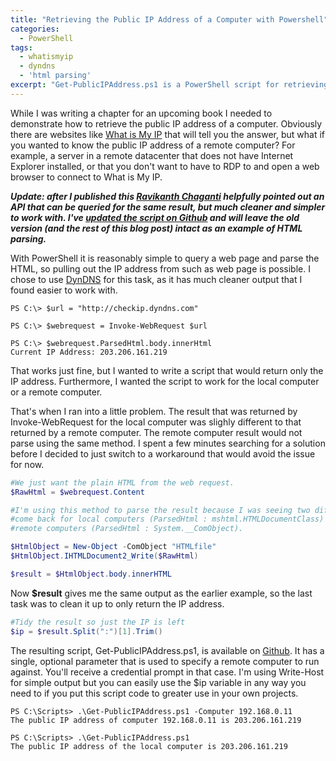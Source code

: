 ```yaml
---
title: "Retrieving the Public IP Address of a Computer with Powershell"
categories:
  - PowerShell
tags:
  - whatismyip
  - dyndns
  - 'html parsing'
excerpt: "Get-PublicIPAddress.ps1 is a PowerShell script for retrieving the public IP address of a local or remote computer."
---
```


While I was writing a chapter for an upcoming book I needed to demonstrate how to retrieve the public IP address of a computer. Obviously there are websites like [What is My IP](https://www.whatismyip.com/) that will tell you the answer, but what if you wanted to know the public IP address of a remote computer? For example, a server in a remote datacenter that does not have Internet Explorer installed, or that you don't want to have to RDP to and open a web browser to connect to What is My IP.

***Update: after I published this [Ravikanth Chaganti](http://www.ravichaganti.com/blog/) helpfully pointed out an API that can be queried for the same result, but much cleaner and simpler to work with. I've [updated the script on Github](https://github.com/cunninghamp/PowerShell-General/tree/master/Get-PublicIPAddress) and will leave the old version (and the rest of this blog post) intact as an example of HTML parsing.***

With PowerShell it is reasonably simple to query a web page and parse the HTML, so pulling out the IP address from such as web page is possible. I chose to use [DynDNS](http://checkip.dyndns.com/) for this task, as it has much cleaner output that I found easier to work with.

```
PS C:\> $url = "http://checkip.dyndns.com"

PS C:\> $webrequest = Invoke-WebRequest $url

PS C:\> $webrequest.ParsedHtml.body.innerHtml
Current IP Address: 203.206.161.219
```

That works just fine, but I wanted to write a script that would return only the IP address. Furthermore, I wanted the script to work for the local computer or a remote computer.

That's when I ran into a little problem. The result that was returned by Invoke-WebRequest for the local computer was slighly different to that returned by a remote computer. The remote computer result would not parse using the same method. I spent a few minutes searching for a solution before I decided to just switch to a workaround that would avoid the issue for now.

```powershell
#We just want the plain HTML from the web request.
$RawHtml = $webrequest.Content

#I'm using this method to parse the result because I was seeing two different results
#come back for local computers (ParsedHtml : mshtml.HTMLDocumentClass) vs
#remote computers (ParsedHtml : System.__ComObject).

$HtmlObject = New-Object -ComObject "HTMLfile"
$HtmlObject.IHTMLDocument2_Write($RawHtml)

$result = $HtmlObject.body.innerHTML
```

Now **$result** gives me the same output as the earlier example, so the last task was to clean it up to only return the IP address.

```powershell
#Tidy the result so just the IP is left
$ip = $result.Split(":")[1].Trim()
```

The resulting script, Get-PublicIPAddress.ps1, is available on [Github](https://github.com/cunninghamp/PowerShell-General/tree/master/Get-PublicIPAddress). It has a single, optional parameter that is used to specify a remote computer to run against. You'll receive a credential prompt in that case. I'm using Write-Host for simple output but you can easily use the $ip variable in any way you need to if you put this script code to greater use in your own projects.

```
PS C:\Scripts> .\Get-PublicIPAddress.ps1 -Computer 192.168.0.11
The public IP address of computer 192.168.0.11 is 203.206.161.219

PS C:\Scripts> .\Get-PublicIPAddress.ps1
The public IP address of the local computer is 203.206.161.219
```
